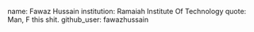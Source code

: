 name: Fawaz Hussain
institution: Ramaiah Institute Of Technology
quote: Man, F this shit.
github_user: fawazhussain
